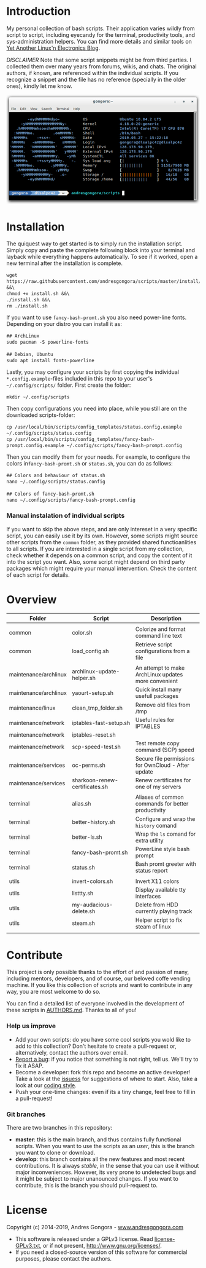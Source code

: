 <!--------------------------------------+-------------------------------------->
#                                  Introduction
<!--------------------------------------+-------------------------------------->
My personal collection of bash scripts. Their application varies wildly from
script to script, including eyecandy for the terminal, productivity tools,
and sys-administration helpers. You can find more details and similar tools on
[Yet Another Linux'n Electronics Blog](https://yalneb.blogspot.com/).


*DISCLAIMER*
Note that some script snippets might be from third parties.
I collected them over many years from forums, wikis, and chats.
The original authors, if known, are referenced within the individual scripts.
If you recognize a snippet and the file has no reference
(specially in the older ones), kindly let me know.


![Example with status.sh and fancy-bash-prompt.sh](doc/screenshot.png)





<!--------------------------------------+-------------------------------------->
#                                  Installation
<!--------------------------------------+-------------------------------------->

The quiquest way to get started is to simply run the installation script.
Simply copy and paste the complete following block into your terminal
and layback while everything happens automatically. To see if it worked,
open a new terminal after the installation is complete.

```
wget https://raw.githubusercontent.com/andresgongora/scripts/master/install/install.sh &&\
chmod +x install.sh &&\
./install.sh &&\
rm ./install.sh

```

If you want to use `fancy-bash-promt.sh` you also need power-line fonts.
Depending on your distro you can install it as:

```
## ArchLinux
sudo pacman -S powerline-fonts

## Debian, Ubuntu
sudo apt install fonts-powerline
```

Lastly, you may configure your scripts by first copying the individual
`*.config.example`-files included in this repo to your user's 
`~/.config/scripts/` folder. First create the folder:

```
mkdir ~/.config/scripts
```

Then copy configurations you need into place, while you still are on the downloaded scripts-folder:

```
cp /usr/local/bin/scripts/config_templates/status.config.example ~/.config/scripts/status.config
cp /usr/local/bin/scripts/config_templates/fancy-bash-prompt.config.example ~/.config/scripts/fancy-bash-prompt.config
```

Then you can modify them for your needs. For example, to configure
the colors in`fancy-bash-promt.sh` or `status.sh`, you can do as follows:

```
## Colors and behaviour of status.sh
nano ~/.config/scripts/status.config

## Colors of fancy-bash-promt.sh
nano ~/.config/scripts/fancy-bash-prompt.config

```




### Manual instalation of individual scripts
If you want to skip the above steps, and are only intereset in a very
specific script, you can easily use it by its own.
However, some scripts might source other scripts from the `common` folder,
as they provided shared functioanlities to all scripts. If you are interested
in a single script from my collection, check whether it depends on a common
script, and copy the content of it into the script you want.
Also, some script might depend on third party packages which might require
your manual intervention. Check the content of each script for details.






<!--------------------------------------+-------------------------------------->
#                                    Overview
<!--------------------------------------+-------------------------------------->

| Folder                	| Script                         	| Description                                          	|
|-----------------------	|--------------------------------	|------------------------------------------------------	|
|                       	|                                	|                                                      	|
| common                      	| color.sh                           	| Colorize and format command line text                	|
| common                      	| load_config.sh                      	| Retrieve script configurations from a file        	|
|                       	|                                	|                                                      	|
| maintenance/archlinux 	| archlinux-update-helper.sh     	| An attempt to make ArchLinux updates more convenient 	|
| maintenance/archlinux 	| yaourt-setup.sh               	| Quick install many usefull packages                  	|
| maintenance/linux     	| clean_tmp_folder.sh            	| Remove old files from /tmp                           	|
| maintenance/network   	| iptables-fast-setup.sh         	| Useful rules for IPTABLES                            	|
| maintenance/network   	| iptables-reset.sh              	|                                                      	|
| maintenance/network   	| scp-speed-test.sh              	| Test remote copy command (SCP) speed                 	|
| maintenance/services  	| oc-perms.sh                    	| Secure file permissions for OwnCloud - After update  	|
| maintenance/services  	| sharkoon-renew-certificates.sh 	| Renew certificates for one of my servers             	|
|                       	|                                	|                                                      	|
| terminal              	| alias.sh                      	| Aliases of common commands for better productivity   	|
| terminal              	| better-history.sh                   	| Configure and wrap the `history` comand             	|
| terminal              	| better-ls.sh                   	| Wrap the `ls` comand for extra utility              	|
| terminal              	| fancy-bash-promt.sh            	| PowerLine style bash prompt                           |
| terminal              	| status.sh                      	| Bash promt greeter with status report               	|
|                       	|                                	|                                                      	|
| utils                    	| invert-colors.sh                 	| Invert X11 colors                                    	|
| utils                    	| listtty.sh                        	| Display available tty interfaces                     	|
| utils                    	| my-audacious-delete.sh            	| Delete from HDD currently playing track              	|
| utils                    	| steam.sh                          	| Helper script to fix steam of linux                  	|
|                       	|                                	|                                                      	|






<!--------------------------------------+-------------------------------------->
#                                   Contribute
<!--------------------------------------+-------------------------------------->

This project is only possible thanks to the effort of and passion of many, 
including mentors, developers, and of course, our beloved coffe vending machine.
If you like this collection of scripts and want to contribute in any way,
you are most welcome to do so.

You can find a detailed list of everyone involved in the development of
these scripts in [AUTHORS.md](AUTHORS.md). Thanks to all of you!



### Help us improve

* Add your own scripts: do you have some cool scripts you wold like to 
  add to this collection? Don't hesitate to create a pull-request or,
  alternatively, contact the authors over email.
* [Report a bug](https://github.com/andresgongora/scripts/issues): 
  if you notice that something is not right, tell us. 
  We'll try to fix it ASAP.
* Become a developer: fork this repo and become an active developer!
  Take a look at the [issuess](https://github.com/andresgongora/scripts/issues)
  for suggestions of where to start. Also, take a look at our 
  [coding style](coding_style.md).
* Push your one-time changes: even if its a tiny change, 
  feel free to fill in a pull-request!



### Git branches

There are two branches in this repository:

* **master**: this is the main branch, and thus contains fully functional 
  scripts. When you want to use the scripts as an _user_, 
  this is the branch you want to clone or download.
* **develop**: this branch contains all the new features and most recent 
  contributions. It is always _stable_, in the sense that you can use it
  without major inconveniences. 
  However, its very prone to undetected bugs and it might be subject to major
  unanounced changes. If you want to contribute, this is the branch 
  you should pull-request to.






<!--------------------------------------+-------------------------------------->
#                                    License
<!--------------------------------------+-------------------------------------->

Copyright (c) 2014-2019, Andres Gongora - www.andresgongora.com

* This software is released under a GPLv3 license.
  Read [license-GPLv3.txt](LICENSE),
  or if not present, <http://www.gnu.org/licenses/>.
* If you need a closed-source version of this software
  for commercial purposes, please contact the authors.


